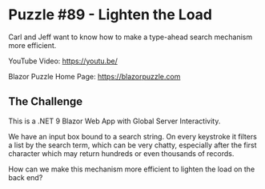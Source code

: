 # Puzzle #89 - Lighten the Load

Carl and Jeff want to know how to make a type-ahead search mechanism more efficient.

YouTube Video: https://youtu.be/

Blazor Puzzle Home Page: https://blazorpuzzle.com

## The Challenge

This is a .NET 9 Blazor Web App with Global Server Interactivity.

We have an input box bound to a search string. On every keystroke it filters a list by the search term, which can be very chatty, especially after the first character which may return hundreds or even thousands of records.

How can we make this mechanism more efficient to lighten the load on the back end?

